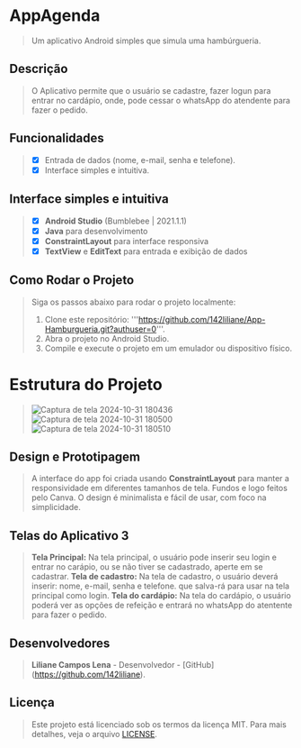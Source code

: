 # AppAgenda
> Um aplicativo Android simples que simula uma hambúrgueria.

## Descrição
> O Aplicativo permite que o usuário se cadastre, fazer logun para entrar no cardápio, onde, pode cessar o whatsApp do atendente para fazer o pedido.

## Funcionalidades
> - [x] Entrada de dados (nome, e-mail, senha e telefone).
> - [x] Interface simples e intuitiva.

## Interface simples e intuitiva
> - [x] **Android Studio** (Bumblebee | 2021.1.1)
> - [x] **Java** para desenvolvimento
> - [x] **ConstraintLayout** para interface responsiva
> - [x] **TextView** e **EditText** para entrada e exibição de dados

## Como Rodar o Projeto
> Siga os passos abaixo para rodar o projeto localmente:
> 1. Clone este repositório:
>'''https://github.com/142liliane/App-Hamburgueria.git?authuser=0'''.
> 2. Abra o projeto no Android Studio.
> 3. Compile e execute o projeto em um emulador ou dispositivo físico.

# Estrutura do Projeto
> ![Captura de tela 2024-10-31 180436](https://github.com/user-attachments/assets/02cd5054-469e-4dfb-ad29-d1cdf905e8d2)
> ![Captura de tela 2024-10-31 180500](https://github.com/user-attachments/assets/1f0600a2-9ae9-44f1-8093-c1f194166699)
> ![Captura de tela 2024-10-31 180510](https://github.com/user-attachments/assets/e5f5bd22-6253-4738-b378-b4ba86275ed3)

##  Design e Prototipagem
> A interface do app foi criada usando **ConstraintLayout** para manter a responsividade em diferentes tamanhos de tela.
> Fundos e logo feitos pelo Canva. 
> O design é minimalista e fácil de usar, com foco na simplicidade.

## Telas do Aplicativo 3
> **Tela Principal:**
> Na tela principal, o usuário pode inserir seu login e entrar no carápio, ou se não tiver se cadastrado, aperte em se cadastrar.
> **Tela de cadastro:**
>  Na tela de cadastro, o usuário deverá inserir: nome, e-mail, senha e telefone. que salva-rá para usar na tela principal como login.
> **Tela do cardápio:**
> Na tela do cardápio, o usuário poderá ver as opções de refeição e entrará no whatsApp do atentente para fazer o pedido.

## Desenvolvedores
> **Liliane Campos Lena**  - Desenvolvedor - [GitHub] (https://github.com/142liliane).

## Licença 
> Este projeto está licenciado sob os termos da licença MIT. Para mais detalhes, veja o arquivo [LICENSE](LICENSE).
